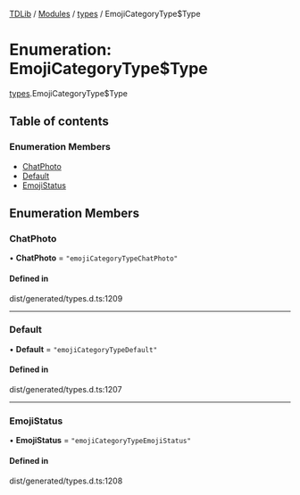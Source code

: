 [TDLib](../README.md) / [Modules](../modules.md) / [types](../modules/types.md) / EmojiCategoryType$Type

# Enumeration: EmojiCategoryType$Type

[types](../modules/types.md).EmojiCategoryType$Type

## Table of contents

### Enumeration Members

- [ChatPhoto](types.EmojiCategoryType_Type.md#chatphoto)
- [Default](types.EmojiCategoryType_Type.md#default)
- [EmojiStatus](types.EmojiCategoryType_Type.md#emojistatus)

## Enumeration Members

### ChatPhoto

• **ChatPhoto** = ``"emojiCategoryTypeChatPhoto"``

#### Defined in

dist/generated/types.d.ts:1209

___

### Default

• **Default** = ``"emojiCategoryTypeDefault"``

#### Defined in

dist/generated/types.d.ts:1207

___

### EmojiStatus

• **EmojiStatus** = ``"emojiCategoryTypeEmojiStatus"``

#### Defined in

dist/generated/types.d.ts:1208
